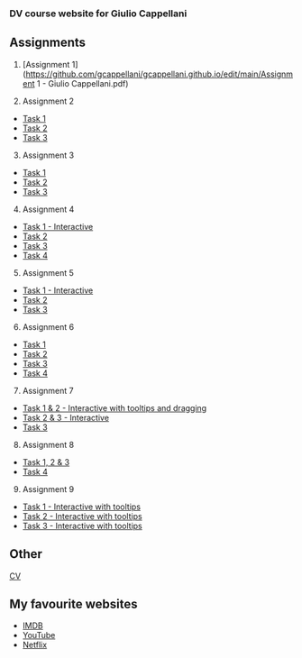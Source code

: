 ### DV course website for Giulio Cappellani

## Assignments

1. [Assignment 1](https://github.com/gcappellani/gcappellani.github.io/edit/main/Assignment 1 - Giulio Cappellani.pdf)

2. Assignment 2
  - [Task 1](https://vizhub.com/gcappellani/e806f33bd888421f8b8e48632a177f24?edit=files)
  - [Task 2](https://vizhub.com/gcappellani/e75e6063d21e4e94b6f3386a85f6334a?edit=files)
  - [Task 3](https://vizhub.com/gcappellani/5515d8b77ebd41468e0b5993b2f9c56f?edit=files)


3. Assignment 3
  - [Task 1](https://vizhub.com/gcappellani/0be2c26cea7b4c00bab9e0d3ebc46ec4)
  - [Task 2](https://vizhub.com/gcappellani/6ed5c758f40242e1a8a76b7288a84399?edit=files)
  - [Task 3](https://vizhub.com/gcappellani/500ee280c9764c35a0dd6d87552238d8?edit=files)


4. Assignment 4
  - [Task 1 - Interactive](https://vizhub.com/gcappellani/7775772739ae4ad496ea5289aa78f4ae)
  - [Task 2](https://vizhub.com/gcappellani/4d8b5959816d4accb173d17b349d1e05)
  - [Task 3](https://vizhub.com/gcappellani/dfa1162b5bb340cc8ff566d69670b460)
  - [Task 4](https://vizhub.com/gcappellani/cf70c79748fc4662871ecbefc27e3bdd)


5. Assignment 5
  - [Task 1 - Interactive](https://vizhub.com/gcappellani/ed350587f6ad4273b8707407d3c91189?edit=files)
  - [Task 2](https://vizhub.com/gcappellani/3796f5cbd91c49698bedc640fcb9f7e6)
  - [Task 3](https://vizhub.com/gcappellani/7a6e4c0472824b4fadd7d892c76d20b2)


6. Assignment 6
  - [Task 1](https://vizhub.com/gcappellani/1945dd12cf194affbafb531a62805031)
  - [Task 2](https://vizhub.com/gcappellani/74015b3b854a4d0b852b9bfe63b60322)
  - [Task 3](https://vizhub.com/gcappellani/6dca2079640146e099564eb396f6fe36)
  - [Task 4](https://vizhub.com/gcappellani/32627068f7dd48a3b1ad73ef3f487869)


7. Assignment 7
  - [Task 1 & 2 - Interactive with tooltips and dragging](https://vizhub.com/gcappellani/d28b0c3e58a34b40b99c72958eee99e9)
  - [Task 2 & 3 - Interactive](https://vizhub.com/gcappellani/5cf0662c9064489f801faac6a7f145b3)
  - [Task 3](https://vizhub.com/gcappellani/f5098f862f8942f995cf3bceb4972860)


8. Assignment 8
  - [Task 1, 2 & 3](https://vizhub.com/gcappellani/2ca985a593824fb3a0b33995d3df4605)
  - [Task 4](https://vizhub.com/gcappellani/b19920dc04d04400b41e00771435eb7e)


9. Assignment 9
  - [Task 1 - Interactive with tooltips](https://vizhub.com/gcappellani/272e33fac0084e36b8d91f43ebc79280)
  - [Task 2 - Interactive with tooltips](https://vizhub.com/gcappellani/e6ab713081534b6cbd0c9556c482549f)
  - [Task 3 - Interactive with tooltips](https://vizhub.com/gcappellani/bf962f55bf6f493c8896cde86c2fca42)
  

## Other

[CV](https://github.com/gcappellani/gcappellani.github.io/edit/main/CV.pdf)

## My favourite websites

- [IMDB](https://imdb.com)
- [YouTube](https://youtube.com)
- [Netflix](https://netflix.com)
